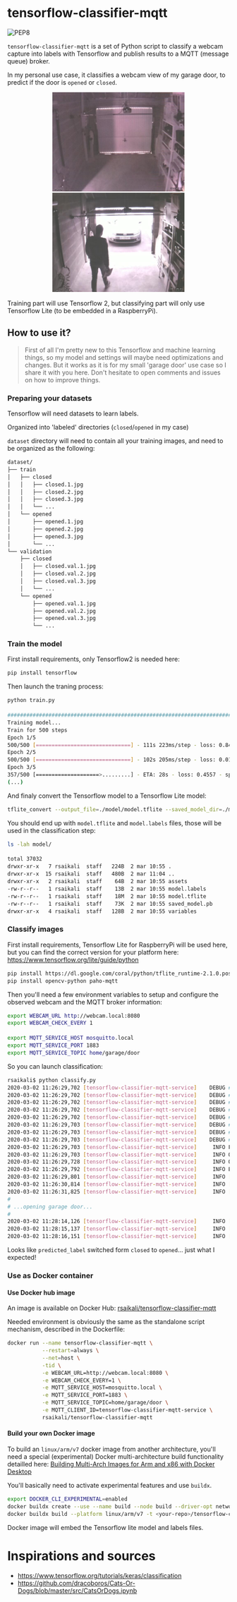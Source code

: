 # tensorflow-classifier-mqtt

![PEP8](https://github.com/rsaikali/tensorflow-classifier-mqtt/workflows/PEP8/badge.svg)

`tensorflow-classifier-mqtt` is a set of Python script to classify a webcam capture into labels with Tensorflow and publish results to a MQTT (message queue) broker.

In my personal use case, it classifies a webcam view of my garage door, to predict if the door is `opened` or `closed`.

<p align="center">
    <img src="https://raw.githubusercontent.com/rsaikali/tensorflow-classifier-mqtt/master/dataset/screenshots/closed.sample.jpg" width="300">
    <img src="https://raw.githubusercontent.com/rsaikali/tensorflow-classifier-mqtt/master/dataset/screenshots/opened.sample.jpg" width="300">
</p>

Training part will use Tensorflow 2, but classifying part will only use Tensorflow Lite (to be embedded in a RaspberryPi).

## How to use it?

> First of all I'm pretty new to this Tensorflow and machine learning things, so my model and settings will maybe need optimizations and changes.
> But it works as it is for my small 'garage door' use case so I share it with you here. Don't hesitate to open comments and issues on how to improve things.

### Preparing your datasets

Tensorflow will need datasets to learn labels.

Organized into 'labeled' directories (`closed`/`opened` in my case)

`dataset` directory will need to contain all your training images, and need to be organized as the following:

```sh
dataset/
├── train
│   ├── closed
│   │   ├── closed.1.jpg
│   │   ├── closed.2.jpg
│   │   ├── closed.3.jpg
│   │   └── ...
│   └── opened
│       ├── opened.1.jpg
│       ├── opened.2.jpg
│       ├── opened.3.jpg
│       └── ...
└── validation
    ├── closed
    │   ├── closed.val.1.jpg
    │   ├── closed.val.2.jpg
    │   ├── closed.val.3.jpg
    │   └── ...
    └── opened
        ├── opened.val.1.jpg
        ├── opened.val.2.jpg
        ├── opened.val.3.jpg
        └── ...
```

### Train the model

First install requirements, only Tensorflow2 is needed here:

```sh
pip install tensorflow
```

Then launch the traning process:

```sh
python train.py

################################################################################
Training model...
Train for 500 steps
Epoch 1/5
500/500 [==============================] - 111s 223ms/step - loss: 0.8497 - sparse_categorical_accuracy: 0.9520
Epoch 2/5
500/500 [==============================] - 102s 205ms/step - loss: 0.0192 - sparse_categorical_accuracy: 0.9964
Epoch 3/5
357/500 [====================>.........] - ETA: 28s - loss: 0.4557 - sparse_categorical_accuracy: 0.9486
(...)
```

And finaly convert the Tensorflow model to a Tensorflow Lite model:

```sh
tflite_convert --output_file=./model/model.tflite --saved_model_dir=./model
```

You should end up with `model.tflite` and `model.labels` files, those will be used in the classification step:

```sh
ls -lah model/

total 37032
drwxr-xr-x   7 rsaikali  staff   224B  2 mar 10:55 .
drwxr-xr-x  15 rsaikali  staff   480B  2 mar 11:04 ..
drwxr-xr-x   2 rsaikali  staff    64B  2 mar 10:55 assets
-rw-r--r--   1 rsaikali  staff    13B  2 mar 10:55 model.labels
-rw-r--r--   1 rsaikali  staff    18M  2 mar 10:55 model.tflite
-rw-r--r--   1 rsaikali  staff    73K  2 mar 10:55 saved_model.pb
drwxr-xr-x   4 rsaikali  staff   128B  2 mar 10:55 variables
```

### Classify images

First install requirements, Tensorflow Lite for RaspberryPi will be used here, but you can find the correct version for your platform here: https://www.tensorflow.org/lite/guide/python

```sh
pip install https://dl.google.com/coral/python/tflite_runtime-2.1.0.post1-cp37-cp37m-linux_armv7l.whl
pip install opencv-python paho-mqtt
```

Then you'll need a few environment variables to setup and configure the observed webcam and the MQTT broker information:

```sh
export WEBCAM_URL http://webcam.local:8080
export WEBCAM_CHECK_EVERY 1

export MQTT_SERVICE_HOST mosquitto.local
export MQTT_SERVICE_PORT 1883
export MQTT_SERVICE_TOPIC home/garage/door
```

So you can launch classification:

```sh
rsaikali$ python classify.py
2020-03-02 11:26:29,702 [tensorflow-classifier-mqtt-service]    DEBUG ################################################################################
2020-03-02 11:26:29,702 [tensorflow-classifier-mqtt-service]    DEBUG # WEBCAM_URL=http://webcam.local:8080
2020-03-02 11:26:29,702 [tensorflow-classifier-mqtt-service]    DEBUG # WEBCAM_CHECK_EVERY=1.0
2020-03-02 11:26:29,702 [tensorflow-classifier-mqtt-service]    DEBUG # MQTT_SERVICE_HOST=mosquitto.local
2020-03-02 11:26:29,702 [tensorflow-classifier-mqtt-service]    DEBUG # MQTT_SERVICE_PORT=1883
2020-03-02 11:26:29,703 [tensorflow-classifier-mqtt-service]    DEBUG # MQTT_SERVICE_TOPIC=home/garage/door
2020-03-02 11:26:29,703 [tensorflow-classifier-mqtt-service]    DEBUG # MQTT_CLIENT_ID=tensorflow-classifier-mqtt-service
2020-03-02 11:26:29,703 [tensorflow-classifier-mqtt-service]    DEBUG ################################################################################
2020-03-02 11:26:29,703 [tensorflow-classifier-mqtt-service]     INFO Found labels:  closed | opened
2020-03-02 11:26:29,703 [tensorflow-classifier-mqtt-service]     INFO Opening model: model/model.tflite
2020-03-02 11:26:29,728 [tensorflow-classifier-mqtt-service]     INFO Opening video: http://webcam.local:8080
2020-03-02 11:26:29,792 [tensorflow-classifier-mqtt-service]     INFO Entering main loop...
2020-03-02 11:26:29,801 [tensorflow-classifier-mqtt-service]     INFO [predicted_label=closed] [score=100.0000%] [time=8.51ms] output=[1.0000000e+00 1.9425804e-14]
2020-03-02 11:26:30,814 [tensorflow-classifier-mqtt-service]     INFO [predicted_label=closed] [score=100.0000%] [time=8.13ms] output=[1.0000000e+00 2.5105892e-14]
2020-03-02 11:26:31,825 [tensorflow-classifier-mqtt-service]     INFO [predicted_label=closed] [score=100.0000%] [time=7.50ms] output=[1.0000000e+00 4.6465178e-14]
#
# ...opening garage door...
#
2020-03-02 11:28:14,126 [tensorflow-classifier-mqtt-service]     INFO [predicted_label=opened] [score=99.9999%] [time=9.92ms] output=[9.5709743e-07 9.9999905e-01]
2020-03-02 11:28:15,137 [tensorflow-classifier-mqtt-service]     INFO [predicted_label=opened] [score=100.0000%] [time=9.16ms] output=[6.0946927e-16 1.0000000e+00]
2020-03-02 11:28:16,151 [tensorflow-classifier-mqtt-service]     INFO [predicted_label=opened] [score=100.0000%] [time=7.98ms] output=[7.190952e-16 1.000000e+00]
```

Looks like `predicted_label` switched form `closed` to `opened`... just what I expected!

### Use as Docker container

#### Use Docker hub image

An image is available on Docker Hub: [rsaikali/tensorflow-classifier-mqtt](https://hub.docker.com/r/rsaikali/tensorflow-classifier-mqtt)

Needed environment is obviously the same as the standalone script mechanism, described in the Dockerfile:

```sh
docker run --name tensorflow-classifier-mqtt \
           --restart=always \
           --net=host \
           -tid \
           -e WEBCAM_URL=http://webcam.local:8080 \
           -e WEBCAM_CHECK_EVERY=1 \
           -e MQTT_SERVICE_HOST=mosquitto.local \
           -e MQTT_SERVICE_PORT=1883 \
           -e MQTT_SERVICE_TOPIC=home/garage/door \
           -e MQTT_CLIENT_ID=tensorflow-classifier-mqtt-service \
           rsaikali/tensorflow-classifier-mqtt
```

#### Build your own Docker image

To build an `linux/arm/v7` docker image from another architecture, you'll need a special (experimental) Docker multi-architecture build functionality detailled here: [Building Multi-Arch Images for Arm and x86 with Docker Desktop](https://www.docker.com/blog/multi-arch-images/)

You'll basically need to activate experimental features and use `buildx`.

```sh
export DOCKER_CLI_EXPERIMENTAL=enabled
docker buildx create --use --name build --node build --driver-opt network=host
docker buildx build --platform linux/arm/v7 -t <your-repo>/tensorflow-classifier-mqtt --push .
```

Docker image will embed the Tensorflow lite model and labels files.

# Inspirations and sources

- https://www.tensorflow.org/tutorials/keras/classification
- https://github.com/dracoboros/Cats-Or-Dogs/blob/master/src/CatsOrDogs.ipynb
